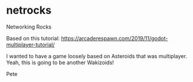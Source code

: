 # netrocks
Networking Rocks

Based on this tutorial: https://arcaderespawn.com/2019/11/godot-multiplayer-tutorial/

I wanted to have a game loosely based on Asteroids that was multiplayer. Yeah, this is going to be another Wakizoids!

Pete
